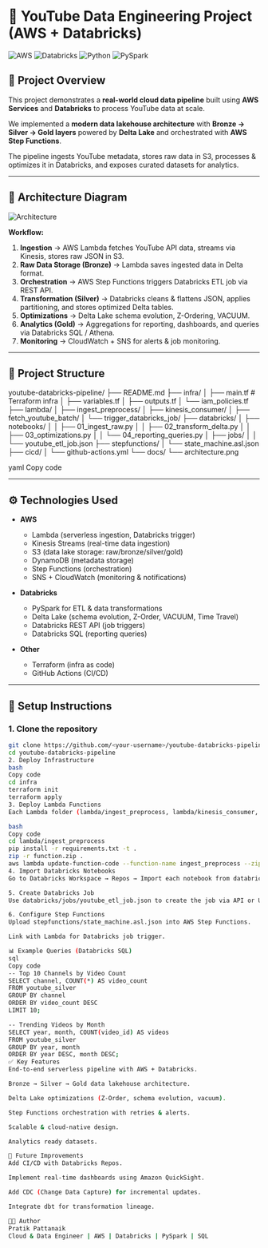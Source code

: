 # 🎥 YouTube Data Engineering Project (AWS + Databricks)

![AWS](https://img.shields.io/badge/AWS-Cloud-orange?logo=amazon-aws&logoColor=white)
![Databricks](https://img.shields.io/badge/Databricks-BigData-red?logo=databricks)
![Python](https://img.shields.io/badge/Python-3.9-blue?logo=python)
![PySpark](https://img.shields.io/badge/PySpark-ETL-yellow?logo=apachespark)

## 📌 Project Overview

This project demonstrates a **real-world cloud data pipeline** built using **AWS Services** and **Databricks** to process YouTube data at scale.

We implemented a **modern data lakehouse architecture** with **Bronze → Silver → Gold layers** powered by **Delta Lake** and orchestrated with **AWS Step Functions**.

The pipeline ingests YouTube metadata, stores raw data in S3, processes & optimizes it in Databricks, and exposes curated datasets for analytics.

---

## 🚀 Architecture Diagram

![Architecture](./docs/architecture.png)

**Workflow:**
1. **Ingestion** → AWS Lambda fetches YouTube API data, streams via Kinesis, stores raw JSON in S3.  
2. **Raw Data Storage (Bronze)** → Lambda saves ingested data in Delta format.  
3. **Orchestration** → AWS Step Functions triggers Databricks ETL job via REST API.  
4. **Transformation (Silver)** → Databricks cleans & flattens JSON, applies partitioning, and stores optimized Delta tables.  
5. **Optimizations** → Delta Lake schema evolution, Z-Ordering, VACUUM.  
6. **Analytics (Gold)** → Aggregations for reporting, dashboards, and queries via Databricks SQL / Athena.  
7. **Monitoring** → CloudWatch + SNS for alerts & job monitoring.  

---

## 📂 Project Structure

youtube-databricks-pipeline/
├── README.md
├── infra/
│ ├── main.tf # Terraform infra
│ ├── variables.tf
│ ├── outputs.tf
│ └── iam_policies.tf
├── lambda/
│ ├── ingest_preprocess/
│ ├── kinesis_consumer/
│ ├── fetch_youtube_batch/
│ └── trigger_databricks_job/
├── databricks/
│ ├── notebooks/
│ │ ├── 01_ingest_raw.py
│ │ ├── 02_transform_delta.py
│ │ ├── 03_optimizations.py
│ │ └── 04_reporting_queries.py
│ ├── jobs/
│ │ └── youtube_etl_job.json
├── stepfunctions/
│ └── state_machine.asl.json
├── cicd/
│ └── github-actions.yml
└── docs/
└── architecture.png

yaml
Copy code

---

## ⚙️ Technologies Used

- **AWS**
  - Lambda (serverless ingestion, Databricks trigger)
  - Kinesis Streams (real-time data ingestion)
  - S3 (data lake storage: raw/bronze/silver/gold)
  - DynamoDB (metadata storage)
  - Step Functions (orchestration)
  - SNS + CloudWatch (monitoring & notifications)

- **Databricks**
  - PySpark for ETL & data transformations
  - Delta Lake (schema evolution, Z-Order, VACUUM, Time Travel)
  - Databricks REST API (job triggers)
  - Databricks SQL (reporting queries)

- **Other**
  - Terraform (infra as code)
  - GitHub Actions (CI/CD)

---

## 🔨 Setup Instructions

### 1. Clone the repository
```bash
git clone https://github.com/<your-username>/youtube-databricks-pipeline.git
cd youtube-databricks-pipeline
2. Deploy Infrastructure
bash
Copy code
cd infra
terraform init
terraform apply
3. Deploy Lambda Functions
Each Lambda folder (lambda/ingest_preprocess, lambda/kinesis_consumer, etc.) has its own requirements.txt. Package and deploy:

bash
Copy code
cd lambda/ingest_preprocess
pip install -r requirements.txt -t .
zip -r function.zip .
aws lambda update-function-code --function-name ingest_preprocess --zip-file fileb://function.zip
4. Import Databricks Notebooks
Go to Databricks Workspace → Repos → Import each notebook from databricks/notebooks/.

5. Create Databricks Job
Use databricks/jobs/youtube_etl_job.json to create the job via API or UI.

6. Configure Step Functions
Upload stepfunctions/state_machine.asl.json into AWS Step Functions.

Link with Lambda for Databricks job trigger.

📊 Example Queries (Databricks SQL)
sql
Copy code
-- Top 10 Channels by Video Count
SELECT channel, COUNT(*) AS video_count
FROM youtube_silver
GROUP BY channel
ORDER BY video_count DESC
LIMIT 10;

-- Trending Videos by Month
SELECT year, month, COUNT(video_id) AS videos
FROM youtube_silver
GROUP BY year, month
ORDER BY year DESC, month DESC;
✅ Key Features
End-to-end serverless pipeline with AWS + Databricks.

Bronze → Silver → Gold data lakehouse architecture.

Delta Lake optimizations (Z-Order, schema evolution, vacuum).

Step Functions orchestration with retries & alerts.

Scalable & cloud-native design.

Analytics ready datasets.

📌 Future Improvements
Add CI/CD with Databricks Repos.

Implement real-time dashboards using Amazon QuickSight.

Add CDC (Change Data Capture) for incremental updates.

Integrate dbt for transformation lineage.

🧑‍💻 Author
Pratik Pattanaik
Cloud & Data Engineer | AWS | Databricks | PySpark | SQL
